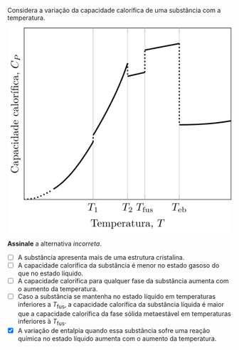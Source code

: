 Considera a variação da capacidade calorífica de uma substância com a temperatura.

![CP por temperatura.](2A15-1P.svg)

**Assinale** a alternativa *incorreta*.

- [ ] A substância apresenta mais de uma estrutura cristalina.
- [ ] A capacidade calorífica da substância é menor no estado gasoso do que no estado líquido.
- [ ] A capacidade calorífica para qualquer fase da substância aumenta com o aumento da temperatura.
- [ ] Caso a substância se mantenha no estado líquido em temperaturas inferiores a $T_\text{fus}$, a capacidade calorífica da substância líquida é maior que a capacidade calorífica da fase sólida metaestável em temperaturas inferiores à $T_\text{fus}$.
- [x] A variação de entalpia quando essa substância sofre uma reação química no estado líquido aumenta com o aumento da temperatura.   
